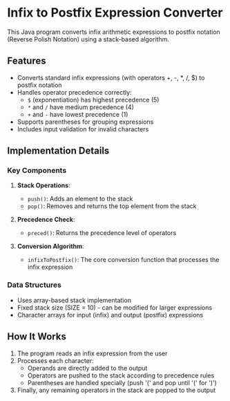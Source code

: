 # Infix to Postfix Expression Converter

This Java program converts infix arithmetic expressions to postfix notation (Reverse Polish Notation) using a stack-based algorithm.

## Features

- Converts standard infix expressions (with operators +, -, *, /, $) to postfix notation
- Handles operator precedence correctly:
  - `$` (exponentiation) has highest precedence (5)
  - `*` and `/` have medium precedence (4)
  - `+` and `-` have lowest precedence (1)
- Supports parentheses for grouping expressions
- Includes input validation for invalid characters

## Implementation Details

### Key Components

1. **Stack Operations**:
   - `push()`: Adds an element to the stack
   - `pop()`: Removes and returns the top element from the stack

2. **Precedence Check**:
   - `preced()`: Returns the precedence level of operators

3. **Conversion Algorithm**:
   - `infixToPostfix()`: The core conversion function that processes the infix expression

### Data Structures

- Uses array-based stack implementation
- Fixed stack size (SIZE = 10) - can be modified for larger expressions
- Character arrays for input (infix) and output (postfix) expressions

## How It Works

1. The program reads an infix expression from the user
2. Processes each character:
   - Operands are directly added to the output
   - Operators are pushed to the stack according to precedence rules
   - Parentheses are handled specially (push '(' and pop until '(' for ')')
3. Finally, any remaining operators in the stack are popped to the output
